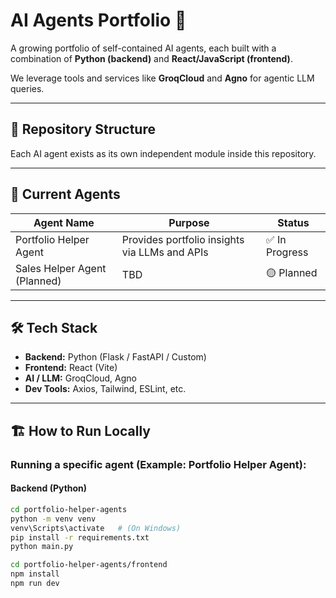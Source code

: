 # AI Agents Portfolio 🚀

A growing portfolio of self-contained AI agents, each built with a combination of **Python (backend)** and **React/JavaScript (frontend)**.

We leverage tools and services like **GroqCloud** and **Agno** for agentic LLM queries.

---

## 📂 Repository Structure

Each AI agent exists as its own independent module inside this repository.

---

## 🧱 Current Agents

| Agent Name               | Purpose                                 | Status     |
|--------------------------|-----------------------------------------|------------|
| Portfolio Helper Agent   | Provides portfolio insights via LLMs and APIs | ✅ In Progress |
| Sales Helper Agent (Planned) | TBD | 🟡 Planned |

---

## 🛠️ Tech Stack

- **Backend:** Python (Flask / FastAPI / Custom)
- **Frontend:** React (Vite)
- **AI / LLM:** GroqCloud, Agno
- **Dev Tools:** Axios, Tailwind, ESLint, etc.

---

## 🏗️ How to Run Locally

### Running a specific agent (Example: Portfolio Helper Agent):

#### Backend (Python)
```bash
cd portfolio-helper-agents
python -m venv venv
venv\Scripts\activate   # (On Windows)
pip install -r requirements.txt
python main.py

cd portfolio-helper-agents/frontend
npm install
npm run dev
```